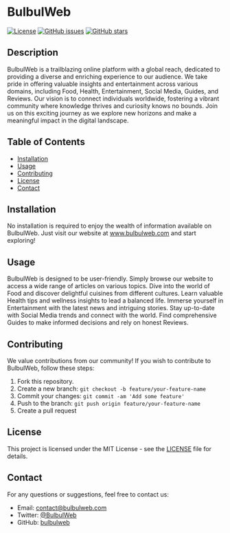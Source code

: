 # BulbulWeb

[![License](https://img.shields.io/badge/License-MIT-blue.svg)](LICENSE)
[![GitHub issues](https://img.shields.io/github/issues/bulbulweb/codebase)](https://github.com/bulbulweb/codebase/issues)
[![GitHub stars](https://img.shields.io/github/stars/bulbulweb/codebase)](https://github.com/bulbulweb/codebase/stargazers)

## Description

BulbulWeb is a trailblazing online platform with a global reach, dedicated to providing a diverse and enriching experience to our audience. We take pride in offering valuable insights and entertainment across various domains, including Food, Health, Entertainment, Social Media, Guides, and Reviews. Our vision is to connect individuals worldwide, fostering a vibrant community where knowledge thrives and curiosity knows no bounds. Join us on this exciting journey as we explore new horizons and make a meaningful impact in the digital landscape.

## Table of Contents

- [Installation](#installation)
- [Usage](#usage)
- [Contributing](#contributing)
- [License](#license)
- [Contact](#contact)

## Installation

No installation is required to enjoy the wealth of information available on BulbulWeb. Just visit our website at www.bulbulweb.com and start exploring!

## Usage

BulbulWeb is designed to be user-friendly. Simply browse our website to access a wide range of articles on various topics. Dive into the world of Food and discover delightful cuisines from different cultures. Learn valuable Health tips and wellness insights to lead a balanced life. Immerse yourself in Entertainment with the latest news and intriguing stories. Stay up-to-date with Social Media trends and connect with the world. Find comprehensive Guides to make informed decisions and rely on honest Reviews.

## Contributing

We value contributions from our community! If you wish to contribute to BulbulWeb, follow these steps:

1. Fork this repository.
2. Create a new branch: `git checkout -b feature/your-feature-name`
3. Commit your changes: `git commit -am 'Add some feature'`
4. Push to the branch: `git push origin feature/your-feature-name`
5. Create a pull request

## License

This project is licensed under the MIT License - see the [LICENSE](LICENSE) file for details.

## Contact

For any questions or suggestions, feel free to contact us:

- Email: contact@bulbulweb.com
- Twitter: [@BulbulWeb](https://twitter.com/BulbulWeb)
- GitHub: [bulbulweb](https://github.com/bulbulweb)
